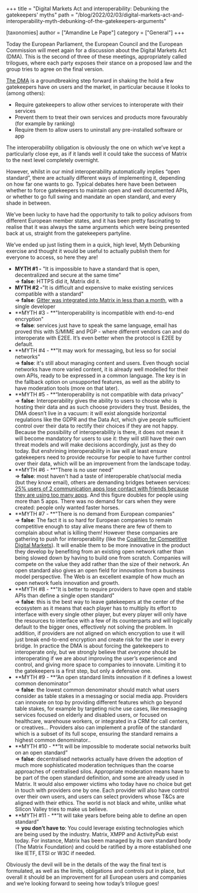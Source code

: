 +++
title = "Digital Markets Act and interoperability: Debunking the gatekeepers' myths"
path = "/blog/2022/02/03/digital-markets-act-and-interoperability-myth-debunking-of-the-gatekeepers-arguments"

[taxonomies]
author = ["Amandine Le Pape"]
category = ["General"]
+++

Today the European Parliament, the European Council and the European Commission will meet again for a discussion about the Digital Markets Act (DMA). This is the second of three of these meetings, appropriately called trilogues, where each party exposes their stance on a proposed law and the group tries to agree on the final version.

[The DMA](https://ec.europa.eu/info/strategy/priorities-2019-2024/europe-fit-digital-age/digital-markets-act-ensuring-fair-and-open-digital-markets_en) is a groundbreaking step forward in shaking the hold a few gatekeepers have on users and the market, in particular because it looks to (among others):

* Require gatekeepers to allow other services to interoperate with their services
* Prevent them to treat their own services and products more favourably (for example by ranking) 
* Require them to allow users to uninstall any pre-installed software or app

The interoperability obligation is obviously the one on which we’ve kept a particularly close eye, as if it lands well it could take the success of Matrix to the next level completely overnight.

However, whilst in our mind interoperability automatically implies “open standard”, there are actually different ways of implementing it, depending on how far one wants to go. Typical debates here have been between whether to force gatekeepers to maintain open and well documented APIs, or whether to go full swing and mandate an open standard, and every shade in between.

We’ve been lucky to have had the opportunity to talk to policy advisors from different European member states, and it has been pretty fascinating to realise that it was always the same arguments which were being presented back at us, straight from the gatekeepers partyline.

We’ve ended up just listing them in a quick, high level, Myth Debunking exercise and thought it would be useful to actually publish them for everyone to access, so here they are!


* **MYTH #1 -** "It is impossible to have a standard that is open, decentralized and secure at the same time"  
⇒ **false**: HTTPS did it, Matrix did it.
* **MYTH #2 -**"It is difficult and expensive to make existing services compatible with a standard"  
⇒ **false**: [Gitter was integrated into Matrix in less than a month](https://matrix.org/blog/2020/12/07/gitter-now-speaks-matrix#how-do-you-make-an-existing-chat-system-talk-matrix), with a single developer
* **MYTH #3 - **"Interoperability is incompatible with end-to-end encryption"  
⇒ **false**: services just have to speak the same language, email has proved this with S/MIME and PGP - where different vendors can and do interoperate with E2EE. It’s even better when the protocol is E2EE by default.
* **MYTH #4 - **"It may work for messaging, but less so for social networks"  
⇒ **false**: it's still about managing content and users. Even though social networks have more varied content, it is already well modelled for their own APIs, ready to be expressed in a common language. The key is in the fallback option on unsupported features, as well as the ability to have moderation tools (more on that later).
* **MYTH #5 - **“Interoperability is not compatible with data privacy”  
⇒ **false**: Interoperability gives the ability to users to choose who is hosting their data and as such choose providers they trust. Besides, the DMA doesn’t live in a vacuum: it will exist alongside horizontal regulations like the GDPR and the Data Act, which give people sufficient control over their data to rectify their choices if they are not happy. Because the possibility of interoperability is there, it does not mean it will become mandatory for users to use it: they will still have their own threat models and will make decisions accordingly, just as they do today. But enshrining interoperability in law will at least ensure gatekeepers need to provide recourse for people to have further control over their data, which will be an improvement from the landscape today. 
* **MYTH #6 - **"There is no user need"  
⇒ **false**: most haven't had a taste of interoperable chat/social media (but they know email), others are demanding bridges between services: [25% users of 2 communication apps lose contact with friends because they are using too many apps](https://www.dailymail.co.uk/sciencetech/article-10451559/One-four-people-struggle-friends-using-apps.html). And this figure doubles for people using more than 5 apps. There was no demand for cars when they were created: people only wanted faster horses.
* **MYTH #7 - **"There is no demand from European companies"  
⇒ **false**: The fact it is so hard for European companies to remain competitive enough to stay alive means there are few of them to complain about what is killing them! However these companies are gathering to push for interoperability (like the [Coalition for Competitive Digital Markets](https://competitivedigitalmarkets.eu/)). It will enable them to be more innovative in the product they develop by benefiting from an existing open network rather than being slowed down by having to build one from scratch. Companies will compete on the value they add rather than the size of their network. An open standard also gives an open field for innovation from a business model perspective. The Web is an excellent example of how much an open network fuels innovation and growth.
* **MYTH #8 - **"It is better to require providers to have open and stable APIs than define a single open standard"  
⇒ **false**: this is the best way to leave gatekeepers at the center of the ecosystem as it means that each player has to multiply its effort to interface with every single other player, but every player will only have the resources to interface with a few of its counterparts and will logically default to the bigger ones, effectively not solving the problem. In addition, if providers are not aligned on which encryption to use it will just break end-to-end encryption and create risk for the user in every bridge. In practice the DMA is about forcing the gatekeepers to interoperate only, but we strongly believe that *everyone* should be interoperating if we are about improving the user’s experience and control, and giving more space to companies to innovate. Limiting it to the gatekeepers is a first step, but only a defensive one.
* **MYTH #9 - **“An open standard limits innovation if it defines a lowest common denominator”  
⇒ **false**: the lowest common denominator should match what users consider as table stakes in a messaging or social media app. Providers can innovate on top by providing different features which go beyond table stakes, for example by targeting niche use cases, like messaging services focused on elderly and disabled users, or focused on healthcare, warehouse workers, or integrated in a CRM for call centers, or creatives…  Providers also can implement a profile of the standard which is a subset of its full scope, ensuring the standard remains a highest common denominator..
* **MYTH #10 - **“It will be impossible to moderate social networks built on an open standard”  
⇒ **false**: decentralised networks actually have driven the adoption of much more sophisticated moderation techniques than the coarse approaches of centralised silos. Appropriate moderation means have to be part of the open standard definition, and some are already used in Matrix. It would also empower victims who today have no choice but get in touch with providers one by one. Each provider will also have control over their own users, and users can select providers whose T&Cs are aligned with their ethics. The world is not black and white, unlike what Silicon Valley tries to make us believe.
* **MYTH #11 - **“It will take years before being able to define an open standard”  
⇒ **you don’t have to**: You could leverage existing technologies which are being used by the industry. Matrix, XMPP and ActivityPub exist today. For instance, Matrix has been managed by its own standard body (The Matrix Foundation) and could be ratified by a more established one like IETF, ETSI or W3C if needed.

Obviously the devil will be in the details of the way the final text is formulated, as well as the limits, obligations and controls put in place, but overall it should be an improvement for all European users and companies and we’re looking forward to seeing how today’s trilogue goes!
